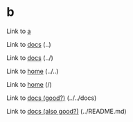 # b

Link to [a](a.md)

Link to [docs](..) (..)

Link to [docs](../) (../)

Link to [home](../..) (../..)

Link to [home](/) (/)

Link to [docs (good?)](../../docs) (../../docs)

Link to [docs (also good?)](../README.md) (../README.md)